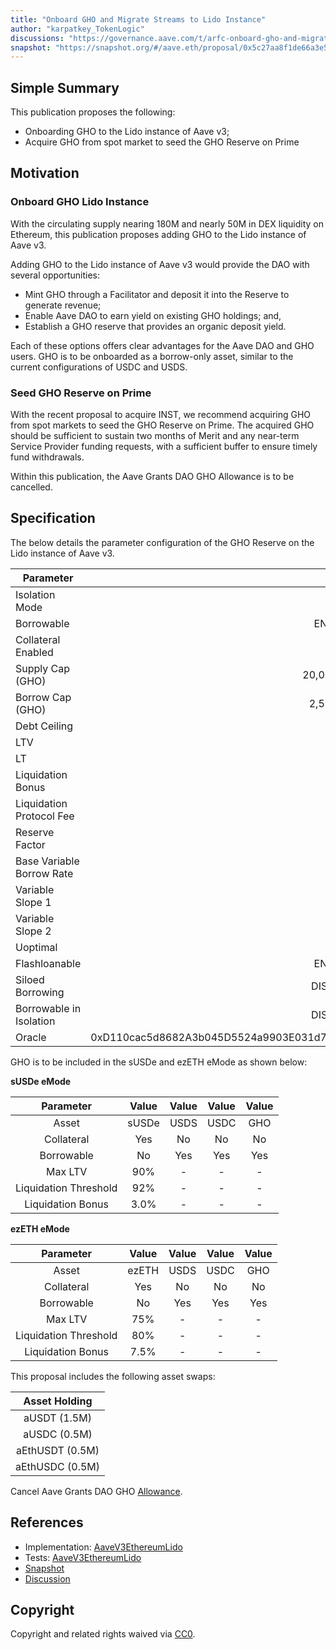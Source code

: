 ```yaml
---
title: "Onboard GHO and Migrate Streams to Lido Instance"
author: "karpatkey_TokenLogic"
discussions: "https://governance.aave.com/t/arfc-onboard-gho-and-migrate-streams-to-lido-instance/19686"
snapshot: "https://snapshot.org/#/aave.eth/proposal/0x5c27aa8f1de66a3e56f535d60e4c1666a5617a36f8f81c09df2b0ea184a90290"
---
```


## Simple Summary

This publication proposes the following:

- Onboarding GHO to the Lido instance of Aave v3;
- Acquire GHO from spot market to seed the GHO Reserve on Prime

## Motivation

### Onboard GHO Lido Instance

With the circulating supply nearing 180M and nearly 50M in DEX liquidity on Ethereum, this publication proposes adding GHO to the Lido instance of Aave v3.

Adding GHO to the Lido instance of Aave v3 would provide the DAO with several opportunities:

- Mint GHO through a Facilitator and deposit it into the Reserve to generate revenue;
- Enable Aave DAO to earn yield on existing GHO holdings; and,
- Establish a GHO reserve that provides an organic deposit yield.

Each of these options offers clear advantages for the Aave DAO and GHO users. GHO is to be onboarded as a borrow-only asset, similar to the current configurations of USDC and USDS.

### Seed GHO Reserve on Prime

With the recent proposal to acquire INST, we recommend acquiring GHO from spot markets to seed the GHO Reserve on Prime. The acquired GHO should be sufficient to sustain two months of Merit and any near-term Service Provider funding requests, with a sufficient buffer to ensure timely fund withdrawals.

Within this publication, the Aave Grants DAO GHO Allowance is to be cancelled.

## Specification

The below details the parameter configuration of the GHO Reserve on the Lido instance of Aave v3.

| Parameter                 |                                      Value |
| ------------------------- | -----------------------------------------: |
| Isolation Mode            |                                      false |
| Borrowable                |                                    ENABLED |
| Collateral Enabled        |                                       true |
| Supply Cap (GHO)          |                                 20,000,000 |
| Borrow Cap (GHO)          |                                  2,500,000 |
| Debt Ceiling              |                                      USD 0 |
| LTV                       |                                       75 % |
| LT                        |                                       78 % |
| Liquidation Bonus         |                                      7.5 % |
| Liquidation Protocol Fee  |                                       10 % |
| Reserve Factor            |                                       10 % |
| Base Variable Borrow Rate |                                     7.50 % |
| Variable Slope 1          |                                     3.00 % |
| Variable Slope 2          |                                       50 % |
| Uoptimal                  |                                       92 % |
| Flashloanable             |                                    ENABLED |
| Siloed Borrowing          |                                   DISABLED |
| Borrowable in Isolation   |                                   DISABLED |
| Oracle                    | 0xD110cac5d8682A3b045D5524a9903E031d70FCCd |

GHO is to be included in the sUSDe and ezETH eMode as shown below:

**sUSDe eMode**

|       Parameter       | Value | Value | Value | Value |
| :-------------------: | :---: | :---: | :---: | :---: |
|         Asset         | sUSDe | USDS  | USDC  |  GHO  |
|      Collateral       |  Yes  |  No   |  No   |  No   |
|      Borrowable       |  No   |  Yes  |  Yes  |  Yes  |
|        Max LTV        |  90%  |   -   |   -   |   -   |
| Liquidation Threshold |  92%  |   -   |   -   |   -   |
|   Liquidation Bonus   | 3.0%  |   -   |   -   |   -   |

**ezETH eMode**

|       Parameter       | Value | Value | Value | Value |
| :-------------------: | :---: | :---: | :---: | :---: |
|         Asset         | ezETH | USDS  | USDC  |  GHO  |
|      Collateral       |  Yes  |  No   |  No   |  No   |
|      Borrowable       |  No   |  Yes  |  Yes  |  Yes  |
|        Max LTV        |  75%  |   -   |   -   |   -   |
| Liquidation Threshold |  80%  |   -   |   -   |   -   |
|   Liquidation Bonus   | 7.5%  |   -   |   -   |   -   |

This proposal includes the following asset swaps:

|  Asset Holding  |
| :-------------: |
|  aUSDT (1.5M)   |
|  aUSDC (0.5M)   |
| aEthUSDT (0.5M) |
| aEthUSDC (0.5M) |

Cancel Aave Grants DAO GHO [Allowance](https://governance.aave.com/t/update-from-aave-grants-winding-down-agd-1-0-and-what-s-next/18707).

## References

- Implementation: [AaveV3EthereumLido](https://github.com/bgd-labs/aave-proposals-v3/blob/main/src/20241104_AaveV3EthereumLido_OnboardGHOAndMigrateStreamsToLidoInstance/AaveV3EthereumLido_OnboardGHOAndMigrateStreamsToLidoInstance_20241104.sol)
- Tests: [AaveV3EthereumLido](https://github.com/bgd-labs/aave-proposals-v3/blob/main/src/20241104_AaveV3EthereumLido_OnboardGHOAndMigrateStreamsToLidoInstance/AaveV3EthereumLido_OnboardGHOAndMigrateStreamsToLidoInstance_20241104.t.sol)
- [Snapshot](https://snapshot.org/#/aave.eth/proposal/0x5c27aa8f1de66a3e56f535d60e4c1666a5617a36f8f81c09df2b0ea184a90290)
- [Discussion](https://governance.aave.com/t/arfc-onboard-gho-and-migrate-streams-to-lido-instance/19686)

## Copyright

Copyright and related rights waived via [CC0](https://creativecommons.org/publicdomain/zero/1.0/).
